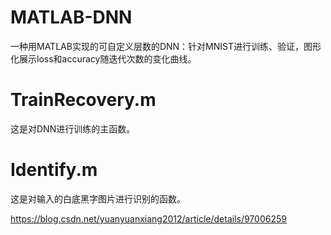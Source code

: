 # MATLAB-DNN
 
一种用MATLAB实现的可自定义层数的DNN：针对MNIST进行训练、验证，图形化展示loss和accuracy随迭代次数的变化曲线。

# TrainRecovery.m

这是对DNN进行训练的主函数。

# Identify.m

这是对输入的白底黑字图片进行识别的函数。


https://blog.csdn.net/yuanyuanxiang2012/article/details/97006259

